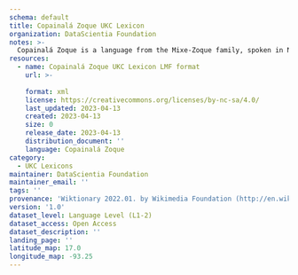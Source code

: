 ```yaml
---
schema: default
title: Copainalá Zoque UKC Lexicon
organization: DataScientia Foundation
notes: >-
  Copainalá Zoque is a language from the Mixe-Zoque family, spoken in North America. The UKC Lexicon of Copainalá Zoque is represented as a lexico-semantic network. It consists of words, word senses, synsets, as well as sense-level and synset-level relationships.
resources:
  - name: Copainalá Zoque UKC Lexicon LMF format
    url: >-
      
    format: xml
    license: https://creativecommons.org/licenses/by-nc-sa/4.0/
    last_updated: 2023-04-13
    created: 2023-04-13
    size: 0
    release_date: 2023-04-13
    distribution_document: ''
    language: Copainalá Zoque
category:
  - UKC Lexicons
maintainer: DataScientia Foundation
maintainer_email: ''
tags: ''
provenance: 'Wiktionary 2022.01. by Wikimedia Foundation (http://en.wiktionary.org); CogNet 2.1 by Khuyagbaatar Batsuren, National University of Mongolia (http://cognet.ukc.disi.unitn.it); Native Languages of the Americas 2021.11. by Laura Redish and Orrin Lewis (http://www.native-languages.org); Princeton WordNet 2.1 by Princeton University (https://wordnet.princeton.edu)'
version: '1.0'
dataset_level: Language Level (L1-2)
dataset_access: Open Access
dataset_description: ''
landing_page: ''
latitude_map: 17.0
longitude_map: -93.25
---
```

